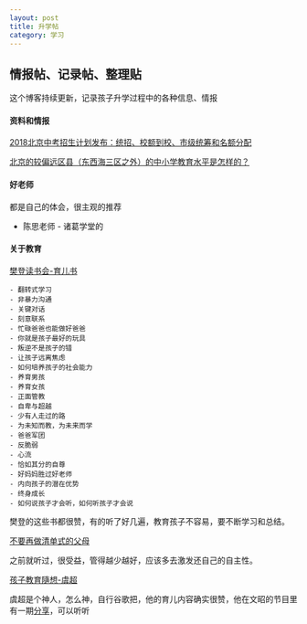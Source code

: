 ```yaml
---
layout: post
title: 升学帖
category: 学习
---
```

## 情报帖、记录帖、整理贴

这个博客持续更新，记录孩子升学过程中的各种信息、情报


#### 资料和情报

[2018北京中考招生计划发布：统招、校额到校、市级统筹和名额分配](https://mp.weixin.qq.com/s/RJIymXWaj3xOx-XlfOkH7w)

[北京的较偏远区县（东西海三区之外）的中小学教育水平是怎样的？](https://www.zhihu.com/question/39729044/answer/178992236)


#### 好老师

都是自己的体会，很主观的推荐
 - 陈思老师 - 诸葛学堂的


#### 关于教育

[樊登读书会-育儿书](http://www.szdushu.com/Article/jiating/)

	- 翻转式学习
	- 非暴力沟通
	- 关键对话
	- 刻意联系
	- 忙碌爸爸也能做好爸爸
	- 你就是孩子最好的玩具
	- 叛逆不是孩子的错
	- 让孩子远离焦虑
	- 如何培养孩子的社会能力
	- 养育男孩
	- 养育女孩
	- 正面管教
	- 自卑与超越
	- 少有人走过的路
	- 为未知而教，为未来而学
	- 爸爸军团
	- 反脆弱
	- 心流
	- 恰如其分的自尊
	- 好妈妈胜过好老师
	- 内向孩子的潜在优势
	- 终身成长
	- 如何说孩子才会听，如何听孩子才会说

樊登的这些书都很赞，有的听了好几遍，教育孩子不容易，要不断学习和总结。

[不要再做清单式的父母](https://mp.weixin.qq.com/s/QLflb5zxRPwUOFG9Sl__sg)

之前就听过，很受益，管得越少越好，应该多去激发还自己的自主性。

[孩子教育隨想-虞超](/assets/child-edu.pdf)

虞超是个神人，怎么神，自行谷歌把，他的育儿内容确实很赞，他在文昭的节目里有一期[分享](https://www.youtube.com/watch?v=1l04n6TlN1g)，可以听听

